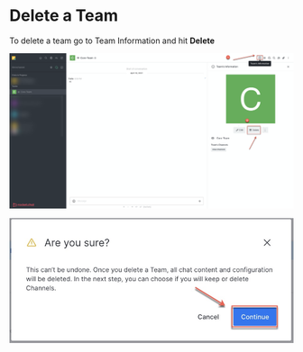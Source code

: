 # Delete a Team

To delete a team go to Team Information and hit **Delete**

![](../../../../.gitbook/assets/image%20%28347%29.png)

![](../../../../.gitbook/assets/image%20%28343%29.png)

## 


